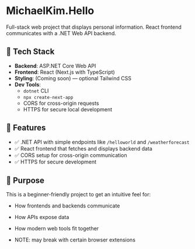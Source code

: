 # MichaelKim.Hello

Full-stack web project that displays personal information. React frontend communicates with a .NET Web API backend.

## 🔧 Tech Stack

- **Backend**: ASP.NET Core Web API
- **Frontend**: React (Next.js with TypeScript)
- **Styling**: (Coming soon) — optional Tailwind CSS
- **Dev Tools**:
  - `dotnet` CLI
  - `npx create-next-app`
  - CORS for cross-origin requests
  - HTTPS for secure local development

## 🚀 Features

- ✅ .NET API with simple endpoints like `/helloworld` and `/weatherforecast`
- ✅ React frontend that fetches and displays backend data
- ✅ CORS setup for cross-origin communication
- ✅ HTTPS for secure development

## 🧠 Purpose

This is a beginner-friendly project to get an intuitive feel for:
- How frontends and backends communicate
- How APIs expose data
- How modern web tools fit together

- NOTE: may break with certain browser extensions